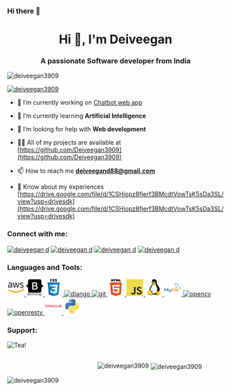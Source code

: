 ### Hi there 👋

<h1 align="center">Hi 👋, I'm Deiveegan</h1>
<h3 align="center">A passionate Software developer from India</h3>

<p align="left"> <img src="https://komarev.com/ghpvc/?username=deiveegan3909&label=Profile%20views&color=0e75b6&style=flat" alt="deiveegan3909" /> </p>

<p align="left"> <a href="https://github.com/ryo-ma/github-profile-trophy"><img src="https://github-profile-trophy.vercel.app/?username=deiveegan3909" alt="deiveegan3909" /></a> </p>

- 🔭 I’m currently working on [Chatbot web app](https://github.com/Deiveegan3909)

- 🌱 I’m currently learning **Artificial Intelligence**

- 🤝 I’m looking for help with **Web development**

- 👨‍💻 All of my projects are available at [https://github.com/Deiveegan3909](https://github.com/Deiveegan3909)

- 📫 How to reach me **deiveegand88@gmail.com**

- 📄 Know about my experiences [https://drive.google.com/file/d/1CSHiopz8fjerf3BMcdtVowTsK5sDa3SL/view?usp=drivesdk](https://drive.google.com/file/d/1CSHiopz8fjerf3BMcdtVowTsK5sDa3SL/view?usp=drivesdk)

<h3 align="left">Connect with me:</h3>
<p align="left">
<a href="https://linkedin.com/in/deiveegan d" target="blank"><img align="center" src="https://raw.githubusercontent.com/rahuldkjain/github-profile-readme-generator/master/src/images/icons/Social/linked-in-alt.svg" alt="deiveegan d" height="30" width="40" /></a>
<a href="https://www.hackerrank.com/deiveegan d" target="blank"><img align="center" src="https://raw.githubusercontent.com/rahuldkjain/github-profile-readme-generator/master/src/images/icons/Social/hackerrank.svg" alt="deiveegan d" height="30" width="40" /></a>
<a href="https://www.leetcode.com/deiveegan d" target="blank"><img align="center" src="https://raw.githubusercontent.com/rahuldkjain/github-profile-readme-generator/master/src/images/icons/Social/leet-code.svg" alt="deiveegan d" height="30" width="40" /></a>
<a href="https://auth.geeksforgeeks.org/user/deiveegan d" target="blank"><img align="center" src="https://raw.githubusercontent.com/rahuldkjain/github-profile-readme-generator/master/src/images/icons/Social/geeks-for-geeks.svg" alt="deiveegan d" height="30" width="40" /></a>
</p>

<h3 align="left">Languages and Tools:</h3>
<p align="left"> <a href="https://aws.amazon.com" target="_blank" rel="noreferrer"> <img src="https://raw.githubusercontent.com/devicons/devicon/master/icons/amazonwebservices/amazonwebservices-original-wordmark.svg" alt="aws" width="40" height="40"/> </a> <a href="https://getbootstrap.com" target="_blank" rel="noreferrer"> <img src="https://raw.githubusercontent.com/devicons/devicon/master/icons/bootstrap/bootstrap-plain-wordmark.svg" alt="bootstrap" width="40" height="40"/> </a> <a href="https://www.w3schools.com/css/" target="_blank" rel="noreferrer"> <img src="https://raw.githubusercontent.com/devicons/devicon/master/icons/css3/css3-original-wordmark.svg" alt="css3" width="40" height="40"/> </a> <a href="https://www.djangoproject.com/" target="_blank" rel="noreferrer"> <img src="https://cdn.worldvectorlogo.com/logos/django.svg" alt="django" width="40" height="40"/> </a> <a href="https://git-scm.com/" target="_blank" rel="noreferrer"> <img src="https://www.vectorlogo.zone/logos/git-scm/git-scm-icon.svg" alt="git" width="40" height="40"/> </a> <a href="https://www.w3.org/html/" target="_blank" rel="noreferrer"> <img src="https://raw.githubusercontent.com/devicons/devicon/master/icons/html5/html5-original-wordmark.svg" alt="html5" width="40" height="40"/> </a> <a href="https://developer.mozilla.org/en-US/docs/Web/JavaScript" target="_blank" rel="noreferrer"> <img src="https://raw.githubusercontent.com/devicons/devicon/master/icons/javascript/javascript-original.svg" alt="javascript" width="40" height="40"/> </a> <a href="https://www.linux.org/" target="_blank" rel="noreferrer"> <img src="https://raw.githubusercontent.com/devicons/devicon/master/icons/linux/linux-original.svg" alt="linux" width="40" height="40"/> </a> <a href="https://www.mysql.com/" target="_blank" rel="noreferrer"> <img src="https://raw.githubusercontent.com/devicons/devicon/master/icons/mysql/mysql-original-wordmark.svg" alt="mysql" width="40" height="40"/> </a> <a href="https://opencv.org/" target="_blank" rel="noreferrer"> <img src="https://www.vectorlogo.zone/logos/opencv/opencv-icon.svg" alt="opencv" width="40" height="40"/> </a> <a href="https://openresty.org/" target="_blank" rel="noreferrer"> <img src="https://openresty.org/images/logo.png" alt="openresty" width="40" height="40"/> </a> <a href="https://www.oracle.com/" target="_blank" rel="noreferrer"> <img src="https://raw.githubusercontent.com/devicons/devicon/master/icons/oracle/oracle-original.svg" alt="oracle" width="40" height="40"/> </a> <a href="https://www.python.org" target="_blank" rel="noreferrer"> <img src="https://raw.githubusercontent.com/devicons/devicon/master/icons/python/python-original.svg" alt="python" width="40" height="40"/> </a> </p>

<h3 align="left">Support:</h3>
<p><a href="https://www.buymeacoffee.com/Tea!"> <img align="left" src="https://cdn.buymeacoffee.com/buttons/v2/default-yellow.png" height="50" width="210" alt="Tea!" /></a></p><br><br>

<p><img align="left" src="https://github-readme-stats.vercel.app/api/top-langs?username=deiveegan3909&show_icons=true&locale=en&layout=compact" alt="deiveegan3909" /></p>

<p>&nbsp;<img align="center" src="https://github-readme-stats.vercel.app/api?username=deiveegan3909&show_icons=true&locale=en" alt="deiveegan3909" /></p>

<p><img align="center" src="https://github-readme-streak-stats.herokuapp.com/?user=deiveegan3909&" alt="deiveegan3909" /></p>
